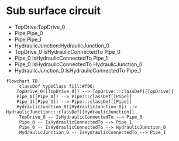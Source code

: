 # Sub surface circuit
- TopDrive:TopDrive_0
- Pipe:Pipe_0
- Pipe:Pipe_1
- HydraulicJunction:HydraulicJunction_0
- TopDrive_0 IsHydraulicConnectedTo Pipe_0
- Pipe_0 IsHydraulicConnectedTo Pipe_1
- Pipe_0 IsHydraulicConnectedTo HydraulicJunction_0
- HydraulicJunction_0 IsHydraulicConnectedTo Pipe_1
```mermaid
flowchart TD
	 classDef typeClass fill:#f96;
	TopDrive_0([TopDrive_0]) --> TopDrive:::classDef[[TopDrive]]
	Pipe_0([Pipe_0]) --> Pipe:::classDef[[Pipe]]
	Pipe_1([Pipe_1]) --> Pipe:::classDef[[Pipe]]
	HydraulicJunction_0([HydraulicJunction_0]) --> HydraulicJunction:::classDef[[HydraulicJunction]]
	 TopDrive_0 -- IsHydraulicConnectedTo --> Pipe_0 
	 Pipe_0 -- IsHydraulicConnectedTo --> Pipe_1 
	 Pipe_0 -- IsHydraulicConnectedTo --> HydraulicJunction_0 
	 HydraulicJunction_0 -- IsHydraulicConnectedTo --> Pipe_1 
```
